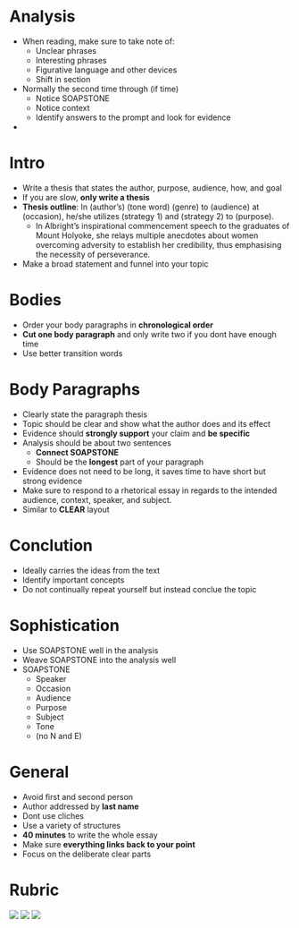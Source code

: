 # Analysis
- When reading, make sure to take note of:
	- Unclear phrases
	- Interesting phrases
	- Figurative language and other devices
	- Shift in section
- Normally the second time through (if time)
	- Notice SOAPSTONE
	- Notice context
	- Identify answers to the prompt and look for evidence
- 
# Intro
- Write a thesis that states the author, purpose, audience, how, and goal
- If you are slow, **only write a thesis**
- **Thesis outline**: In (author’s) (tone word) (genre) to (audience) at (occasion), he/she utilizes (strategy 1) and (strategy 2) to (purpose).
	- In Albright’s inspirational commencement speech to the graduates of Mount Holyoke, she relays multiple anecdotes about women overcoming adversity to establish her credibility, thus emphasising the necessity of perseverance.
- Make a broad statement and funnel into your topic

# Bodies
- Order your body paragraphs in **chronological order**
- **Cut one body paragraph** and only write two if you dont have enough time
- Use better transition words
# Body Paragraphs
- Clearly state the paragraph thesis
- Topic should be clear and show what the author does and its effect
- Evidence should **strongly support** your claim and **be specific**
- Analysis should be about two sentences
	- **Connect SOAPSTONE**
	- Should be the **longest** part of your paragraph
- Evidence does not need to be long, it saves time to have short but strong evidence
- Make sure to respond to a rhetorical essay in regards to the intended audience, context, speaker, and subject.
- Similar to **CLEAR** layout
# Conclution
- Ideally carries the ideas from the text
- Identify important concepts
- Do not continually repeat yourself but instead conclue the topic
# Sophistication
- Use SOAPSTONE well in the analysis
- Weave SOAPSTONE into the analysis well
- SOAPSTONE
	- Speaker
	- Occasion
	- Audience
	- Purpose
	- Subject
	- Tone
	- (no N and E)
# General
- Avoid first and second person
- Author addressed by **last name**
- Dont use cliches
- Use a variety of structures
- **40 minutes** to write the whole essay
- Make sure **everything links back to your point**
- Focus on the deliberate clear parts


# Rubric
![](https://lh3.googleusercontent.com/2WQlutFjXKrE3q1GqW9JBVCxmRGgk6MDGaFehogHEfct0oEynkIur88Wi0eKRq2CUGJwJIpGIVpGnIjmKUNxcgZlL9Wldn2xKRBmrUKIfupjj_aGqc3leQP6OBkqo8mn-pRvcQMrUc8)
![](https://lh5.googleusercontent.com/bnRZFRkBQeHjKv9K8vywF02XSWxT4ZqL6SfVZbUoY99PmJeYyL6gUqlqsfBcxKPwew5T-Ef1ReQZNC20T67L-FzF0pfHyTib3nsRPRybnDOCydmf9s9EDbQndjSrY_3MFG69yNT1RRI)
![](https://lh6.googleusercontent.com/Fnc_h6Nl8G0JW9GY20zAeT4zKazs8YFMjVRTX9oE_XQ4cB1iA6OV9_MNNxLj4ZRNvbNGYSX3Yk97itEdNdcOHSbN9D22ENVXEWhgf2Jg_uyujywVpexZmq9Xmh-D8AJMXCbGzFRqtP8)